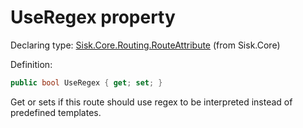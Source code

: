 <!--

Copyrights 2023 Sisk Framework - CypherPotato
Published under MIT license

!!! DO NOT EDIT THIS FILE !!!
This file was generated by a tool in the Sisk package. To edit the information in this documentation,
edit the XML documentation present in the Sisk source code.

-->


# UseRegex property

Declaring type: [Sisk.Core.Routing.RouteAttribute](/read?q=/contents/spec/Sisk.Core.Routing.RouteAttribute.md) (from Sisk.Core)


Definition:

```cs
public bool UseRegex { get; set; }
```

Get or sets if this route should use regex to be interpreted instead of predefined templates.

